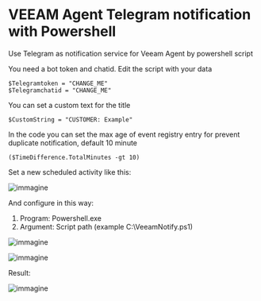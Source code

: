# VEEAM Agent Telegram notification with Powershell

Use Telegram as notification service for Veeam Agent by powershell script

You need a bot token and chatid.
Edit the script with your data

    $Telegramtoken = "CHANGE_ME"
    $Telegramchatid = "CHANGE_ME"


You can set a custom text for the title

    $CustomString = "CUSTOMER: Example"

In the code you can set the max age of event registry entry for prevent duplicate notification, default 10 minute


    ($TimeDifference.TotalMinutes -gt 10)

Set a new scheduled activity like this:

![immagine](https://github.com/Leproide/VEEAM-Agent-Telegram-notification/assets/8448713/2fdcb158-a613-48a6-a0ea-7c0d15e03272)

And configure in this way:

1. Program: Powershell.exe
2. Argument: Script path (example C:\VeeamNotify.ps1)

![immagine](https://github.com/Leproide/VEEAM-Agent-Telegram-notification/assets/8448713/945c7cde-30f7-4bd2-8104-2199297aca70)

![immagine](https://github.com/Leproide/VEEAM-Agent-Telegram-notification/assets/8448713/c56ea9e7-5894-4b9a-a3c5-188c3ec56780)

Result:

![immagine](https://github.com/Leproide/VEEAM-Agent-Telegram-notification/assets/8448713/3d103a29-6db1-4f50-9809-74c8462bb408)
